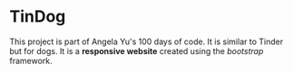 # TinDog

This project is part of Angela Yu's 100 days of code. It is similar to Tinder but for dogs. It is a **responsive website** created using the *bootstrap* framework.